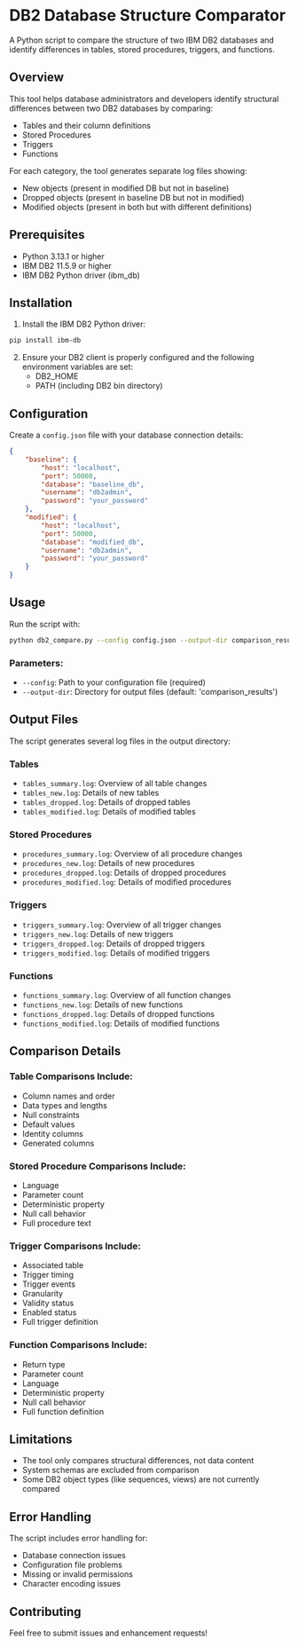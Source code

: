 # DB2 Database Structure Comparator

A Python script to compare the structure of two IBM DB2 databases and identify differences in tables, stored procedures, triggers, and functions.

## Overview

This tool helps database administrators and developers identify structural differences between two DB2 databases by comparing:
- Tables and their column definitions
- Stored Procedures
- Triggers
- Functions

For each category, the tool generates separate log files showing:
- New objects (present in modified DB but not in baseline)
- Dropped objects (present in baseline DB but not in modified)
- Modified objects (present in both but with different definitions)

## Prerequisites

- Python 3.13.1 or higher
- IBM DB2 11.5.9 or higher
- IBM DB2 Python driver (ibm_db)

## Installation

1. Install the IBM DB2 Python driver:
```bash
pip install ibm-db
```

2. Ensure your DB2 client is properly configured and the following environment variables are set:
   - DB2_HOME
   - PATH (including DB2 bin directory)

## Configuration

Create a `config.json` file with your database connection details:

```json
{
    "baseline": {
        "host": "localhost",
        "port": 50000,
        "database": "baseline_db",
        "username": "db2admin",
        "password": "your_password"
    },
    "modified": {
        "host": "localhost",
        "port": 50000,
        "database": "modified_db",
        "username": "db2admin",
        "password": "your_password"
    }
}
```

## Usage

Run the script with:

```bash
python db2_compare.py --config config.json --output-dir comparison_results
```

### Parameters:
- `--config`: Path to your configuration file (required)
- `--output-dir`: Directory for output files (default: 'comparison_results')

## Output Files

The script generates several log files in the output directory:

### Tables
- `tables_summary.log`: Overview of all table changes
- `tables_new.log`: Details of new tables
- `tables_dropped.log`: Details of dropped tables
- `tables_modified.log`: Details of modified tables

### Stored Procedures
- `procedures_summary.log`: Overview of all procedure changes
- `procedures_new.log`: Details of new procedures
- `procedures_dropped.log`: Details of dropped procedures
- `procedures_modified.log`: Details of modified procedures

### Triggers
- `triggers_summary.log`: Overview of all trigger changes
- `triggers_new.log`: Details of new triggers
- `triggers_dropped.log`: Details of dropped triggers
- `triggers_modified.log`: Details of modified triggers

### Functions
- `functions_summary.log`: Overview of all function changes
- `functions_new.log`: Details of new functions
- `functions_dropped.log`: Details of dropped functions
- `functions_modified.log`: Details of modified functions

## Comparison Details

### Table Comparisons Include:
- Column names and order
- Data types and lengths
- Null constraints
- Default values
- Identity columns
- Generated columns

### Stored Procedure Comparisons Include:
- Language
- Parameter count
- Deterministic property
- Null call behavior
- Full procedure text

### Trigger Comparisons Include:
- Associated table
- Trigger timing
- Trigger events
- Granularity
- Validity status
- Enabled status
- Full trigger definition

### Function Comparisons Include:
- Return type
- Parameter count
- Language
- Deterministic property
- Null call behavior
- Full function definition

## Limitations

- The tool only compares structural differences, not data content
- System schemas are excluded from comparison
- Some DB2 object types (like sequences, views) are not currently compared

## Error Handling

The script includes error handling for:
- Database connection issues
- Configuration file problems
- Missing or invalid permissions
- Character encoding issues

## Contributing

Feel free to submit issues and enhancement requests!
